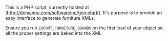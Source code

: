 
This is a PHP script, currently hosted at [http://demannu.com/softwareinc/gen.php]().  It's purpose is to provide an easy interface to generate furniture XMLs.


Ensure you run `EXPORT_FURNITURE_BOUNDS` on the first load of your object so all the proper settings are baked into the XML
